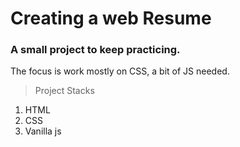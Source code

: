 # Creating a web Resume

### A small project to keep practicing.

The focus is work mostly on CSS, a bit of JS needed.  

> Project Stacks 

1. HTML
2. CSS
3. Vanilla js
